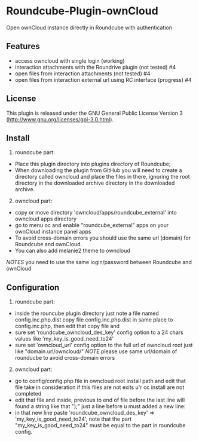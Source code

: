 # Roundcube-Plugin-ownCloud

Open ownCloud instance directly in Roundcube with authentication

Features
--------

* access owncloud with single login (working)
* interaction attachments with the Roundrive plugin (not tested) #4
* open files from interaction attachments (not tested) #4
* open files from interaction external url using RC interface (progress) #4

License
-------

This plugin is released under the GNU General Public License Version 3
(http://www.gnu.org/licenses/gpl-3.0.html).

Install
-------

1) roundcube part:
* Place this plugin directory into plugins directory of Roundcube;
* When downloading the plugin from GitHub you will need to create a 
  directory called owncloud and place the files in there, 
  ignoring the root directory in the downloaded archive directory in the downloaded archive.

2) owncloud part:
* copy or move directory 'owncloud/apps/roundcube_external' into owncloud apps directory
* go to menu oc and enable "roundcube_external" apps on your ownCloud instance panel apps
* To avoid cross-domain errors you should use the same url (domain) for Roundcube and ownCloud.
* You can also add melanie2 theme to owncloud

*NOTES* you need to use the same login/password between Roundcube and ownCloud

Configuration
-------------

1) roundcube part:
 * inside the rouncube plugin directory just note a file named config.inc.php.dist
   copy file config.inc.php.dist in same place to config.inc.php, then edit that copy file and
 * sure set 'roundcube_owncloud_des_key' config option 
   to a 24 chars values like  'my_key_is_good_need_to24'
 * sure set 'owncloud_url' config option to the full url of owncloud root
   just like "domain.url/owncloud/" *NOTE* please use same url/domain of rounducbe
   to avoid cross-domain errors

2) owncloud part:
 * go to config/config.php file in owncloud root install path and edit that file 
   take in consideration if this files are not exits u'r oc install are not completed
 * edit that file and inside, previous to end of file before the last line will found 
   a string like that ");" just a line before u must added a new line:
 * in that new line paste 'roundcube_owncloud_des_key' => 'my_key_is_good_need_to24', 
   note that the part "my_key_is_good_need_to24" must be equal to the part in roundcube config.
